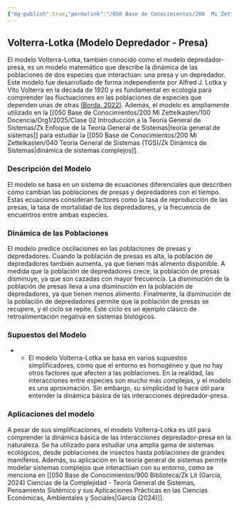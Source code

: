 ```yaml
---
{"dg-publish":true,"permalink":"/050 Base de Conocimientos/200  Mi Zettelkasten/100 Docencia/Org1/2025/Clase 06 Sistemas (Fronteras, Complejidad y Tipologías)/Zk Volterra - Lotka (Modelo Depredador - Presa)/","tags":["diseñoGráfico","ecuacionesDiferenciales"]}
---
```


## Volterra-Lotka (Modelo Depredador - Presa)
El modelo Volterra-Lotka, también conocido como el modelo depredador-presa, es un modelo matemático que describe la dinámica de las poblaciones de dos especies que interactúan: una presa y un depredador. Este modelo fue desarrollado de forma independiente por Alfred J. Lotka y Vito Volterra en la década de 1920 y es fundamental en ecología para comprender las fluctuaciones en las poblaciones de especies que dependen unas de otras [(Borda, 2022)](https://portal.amelica.org/ameli/journal/115/1153394001/html/). Además, el modelo es ampliamente utilizado en la [[050 Base de Conocimientos/200  Mi Zettelkasten/100 Docencia/Org1/2025/Clase 02 Introducción a la Teoría General de Sistemas/Zk Enfoque de la Teoría General de Sistemas\|teoría general de sistemas]] para estudiar la [[050 Base de Conocimientos/200  Mi Zettelkasten/040 Teoría General de Sistemas (TGS)/Zk Dinámica de Sistemas\|dinámica de sistemas complejos]].

### Descripción del Modelo

El modelo se basa en un sistema de ecuaciones diferenciales que describen cómo cambian las poblaciones de presas y depredadores con el tiempo. Estas ecuaciones consideran factores como la tasa de reproducción de las presas, la tasa de mortalidad de los depredadores, y la frecuencia de encuentros entre ambas especies.

### Dinámica de las Poblaciones

El modelo predice oscilaciones en las poblaciones de presas y depredadores. Cuando la población de presas es alta, la población de depredadores también aumenta, ya que tienen más alimento disponible. A medida que la población de depredadores crece, la población de presas disminuye, ya que son cazadas con mayor frecuencia. La disminución de la población de presas lleva a una disminución en la población de depredadores, ya que tienen menos alimento. Finalmente, la disminución de la población de depredadores permite que la población de presas se recupere, y el ciclo se repite. Este ciclo es un ejemplo clásico de retroalimentación negativa en sistemas biológicos.

### Supuestos del Modelo
- - El modelo Volterra-Lotka se basa en varios supuestos simplificadores, como que el entorno es homogéneo y que no hay otros factores que afecten a las poblaciones. En la realidad, las interacciones entre especies son mucho más complejas, y el modelo es una aproximación. Sin embargo, su simplicidad lo hace útil para entender la dinámica básica de las interacciones depredador-presa.

### Aplicaciones del modelo
A pesar de sus simplificaciones, el modelo Volterra-Lotka es útil para comprender la dinámica básica de las interacciones depredador-presa en la naturaleza. Se ha utilizado para estudiar una amplia gama de sistemas ecológicos, desde poblaciones de insectos hasta poblaciones de grandes mamíferos. Además, su aplicación en la teoría general de sistemas permite modelar sistemas complejos que interactúan con su entorno, como se menciona en [[050 Base de Conocimientos/900 Biblioteca/Zk Lit (García, 2024) Ciencias de la Complejidad - Teoría General de Sistemas, Pensamiento Sistémico y sus Aplicaciones Prácticas en las Ciencias Económicas, Ambientales y Sociales\|García (2024)]].